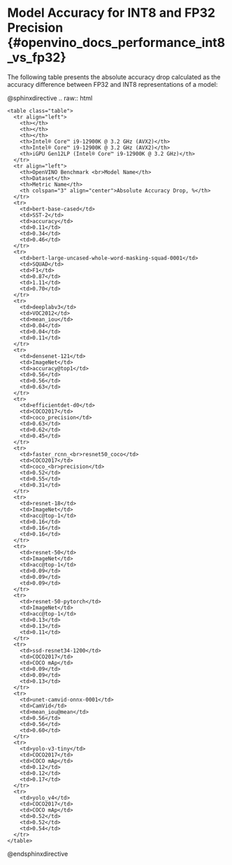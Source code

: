 # Model Accuracy for INT8 and FP32 Precision {#openvino_docs_performance_int8_vs_fp32}

The following table presents the absolute accuracy drop calculated as the accuracy difference between FP32 and INT8 representations of a model:

@sphinxdirective
.. raw:: html

    <table class="table">
      <tr align="left">
        <th></th>
        <th></th>
        <th></th>
        <th>Intel® Core™ i9-12900K @ 3.2 GHz (AVX2)</th>
        <th>Intel® Core™ i9-12900K @ 3.2 GHz (AVX2)</th>
        <th>iGPU Gen12LP (Intel® Core™ i9-12900K @ 3.2 GHz)</th>
      </tr>
      <tr align="left">
        <th>OpenVINO Benchmark <br>Model Name</th>
        <th>Dataset</th>
        <th>Metric Name</th>
        <th colspan="3" align="center">Absolute Accuracy Drop, %</th>
      </tr>
      <tr>
        <td>bert-base-cased</td>
        <td>SST-2</td>
        <td>accuracy</td>
        <td>0.11</td>
        <td>0.34</td>
        <td>0.46</td>
      </tr>
      <tr>
        <td>bert-large-uncased-whole-word-masking-squad-0001</td>
        <td>SQUAD</td>
        <td>F1</td>
        <td>0.87</td>
        <td>1.11</td>
        <td>0.70</td>
      </tr>      
      <tr>
        <td>deeplabv3</td>
        <td>VOC2012</td>
        <td>mean_iou</td>
        <td>0.04</td>
        <td>0.04</td>
        <td>0.11</td>
      </tr>
      <tr>
        <td>densenet-121</td>
        <td>ImageNet</td>
        <td>accuracy@top1</td>
        <td>0.56</td>
        <td>0.56</td>
        <td>0.63</td>
      </tr>
      <tr>
        <td>efficientdet-d0</td>
        <td>COCO2017</td>
        <td>coco_precision</td>
        <td>0.63</td>
        <td>0.62</td>
        <td>0.45</td>
      </tr>
      <tr>
        <td>faster_rcnn_<br>resnet50_coco</td>
        <td>COCO2017</td>
        <td>coco_<br>precision</td>
        <td>0.52</td>
        <td>0.55</td>
        <td>0.31</td>
      </tr>
      <tr>
        <td>resnet-18</td>
        <td>ImageNet</td>
        <td>acc@top-1</td>
        <td>0.16</td>
        <td>0.16</td>
        <td>0.16</td>
      </tr>
      <tr>
        <td>resnet-50</td>
        <td>ImageNet</td>
        <td>acc@top-1</td>
        <td>0.09</td>
        <td>0.09</td>
        <td>0.09</td>
      </tr>
      <tr>
        <td>resnet-50-pytorch</td>
        <td>ImageNet</td>
        <td>acc@top-1</td>
        <td>0.13</td>
        <td>0.13</td>
        <td>0.11</td>
      </tr>
      <tr>
        <td>ssd-resnet34-1200</td>
        <td>COCO2017</td>
        <td>COCO mAp</td>
        <td>0.09</td>
        <td>0.09</td>
        <td>0.13</td>
      </tr>
      <tr>
        <td>unet-camvid-onnx-0001</td>
        <td>CamVid</td>
        <td>mean_iou@mean</td>
        <td>0.56</td>
        <td>0.56</td>
        <td>0.60</td>
      </tr>
      <tr>
        <td>yolo-v3-tiny</td>
        <td>COCO2017</td>
        <td>COCO mAp</td>
        <td>0.12</td>
        <td>0.12</td>
        <td>0.17</td>
      </tr>
      <tr>
        <td>yolo_v4</td>
        <td>COCO2017</td>
        <td>COCO mAp</td>
        <td>0.52</td>
        <td>0.52</td>
        <td>0.54</td>
      </tr>
    </table>

@endsphinxdirective